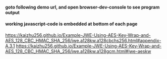 #### goto following demo url, and open browser-dev-console to see program output
#### working javascript-code is embedded at bottom of each page
https://kaizhu256.github.io/Example-JWE-Using-AES-Key-Wrap-and-AES_128_CBC_HMAC_SHA_256/jwe.a128kw.a128cbchs256.html#appendix-A.3.1
https://kaizhu256.github.io/Example-JWE-Using-AES-Key-Wrap-and-AES_128_CBC_HMAC_SHA_256/jwe.a128kw.a128gcm.html#jwe-aeskw
